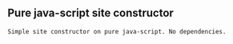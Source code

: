 ## Pure java-script site constructor

    Simple site constructor on pure java-script. No dependencies.
